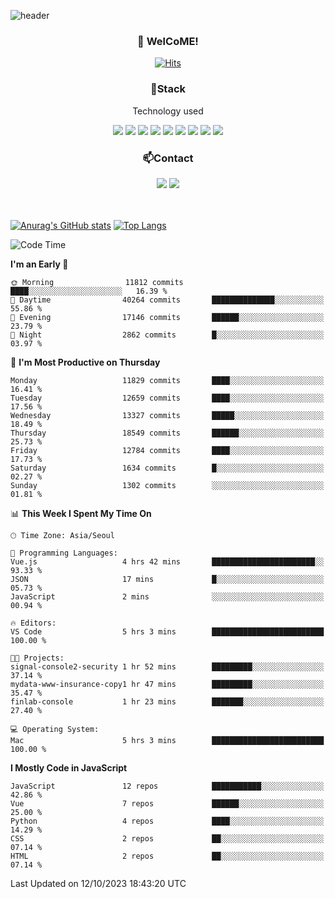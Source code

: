 ![header](https://capsule-render.vercel.app/api?type=waving&color=gradient&height=200&text=Kyungjoon&fontAlign=70&fontAlignY=40&animation=twinkling)

<h3 align="center">👋 WelCoME!</h3>

<div align=center>
  
[![Hits](https://hits.seeyoufarm.com/api/count/incr/badge.svg?url=https%3A%2F%2Fgithub.com%2Fuvula6921&count_bg=%2322BAC9&title_bg=%23827F7F&icon=iconify.svg&icon_color=%2325A27F&title=visits&edge_flat=false)](https://hits.seeyoufarm.com)
  
</div>
<h3 align="center">📌Stack</h3>
<p align="center">Technology used</p>
<div align="center"><img src="https://img.shields.io/badge/HTML5-E34F26?style=flat-square&logo=HTML5&logoColor=white"></img> <img src="https://img.shields.io/badge/CSS3-0A84FF?style=flat-square&logo=CSS3&logoColor=white"></img> <img src="https://img.shields.io/badge/JavaScript-FFCD11?style=flat-square&logo=JavaScript&logoColor=white"></img> <img src="https://img.shields.io/badge/React-00BCF6?style=flat-square&logo=React&logoColor=white"></img> <img src="https://img.shields.io/badge/jQuery-3655FF?style=flat-square&logo=jQuery&logoColor=white"></img> <img src="https://img.shields.io/badge/Ruby-E0115F?style=flat-square&logo=Ruby&logoColor=white"></img> <img src="https://img.shields.io/badge/Python-4B8BBE?style=flat-square&logo=Python&logoColor=white"></img> <img src="https://img.shields.io/badge/Vue-4FC08D?style=flat-square&logo=Vue.js&logoColor=white"></img> <img src="https://img.shields.io/badge/Nuxt-00DC82?style=flat-square&logo=Nuxt.js&logoColor=white"></img></div>

<h3 align="center">📫Contact</h3>
<div align="center"><a href="https://velog.io/@uvula6921/"><img src="https://img.shields.io/badge/Blog-20c997?style=flat-square&logo=V&logoColor=white"/></a> <a href="pkj6921@gmail.com"><img src="https://img.shields.io/badge/Gmail-EA4335?style=flat-square&logo=Gmail&logoColor=white"/></a></div>
<br>
<br>

[![Anurag's GitHub stats](https://github-readme-stats.vercel.app/api?username=uvula6921&hide=stars,issues&show_icons=true&count_private=true&theme=tokyonight)](https://github.com/anuraghazra/github-readme-stats)
[![Top Langs](https://github-readme-stats.vercel.app/api/top-langs/?username=uvula6921&hide=css,jupyter%20notebook,html&exclude_repo=uvula6921,uvula6921.github.io&layout=compact&langs_count=8)](https://github.com/anuraghazra/github-readme-stats)

<!--START_SECTION:waka-->
![Code Time](http://img.shields.io/badge/Code%20Time-1%2C838%20hrs%2056%20mins-blue)

**I'm an Early 🐤** 

```text
🌞 Morning                11812 commits       ████░░░░░░░░░░░░░░░░░░░░░   16.39 % 
🌆 Daytime                40264 commits       ██████████████░░░░░░░░░░░   55.86 % 
🌃 Evening                17146 commits       ██████░░░░░░░░░░░░░░░░░░░   23.79 % 
🌙 Night                  2862 commits        █░░░░░░░░░░░░░░░░░░░░░░░░   03.97 % 
```
📅 **I'm Most Productive on Thursday** 

```text
Monday                   11829 commits       ████░░░░░░░░░░░░░░░░░░░░░   16.41 % 
Tuesday                  12659 commits       ████░░░░░░░░░░░░░░░░░░░░░   17.56 % 
Wednesday                13327 commits       █████░░░░░░░░░░░░░░░░░░░░   18.49 % 
Thursday                 18549 commits       ██████░░░░░░░░░░░░░░░░░░░   25.73 % 
Friday                   12784 commits       ████░░░░░░░░░░░░░░░░░░░░░   17.73 % 
Saturday                 1634 commits        █░░░░░░░░░░░░░░░░░░░░░░░░   02.27 % 
Sunday                   1302 commits        ░░░░░░░░░░░░░░░░░░░░░░░░░   01.81 % 
```


📊 **This Week I Spent My Time On** 

```text
🕑︎ Time Zone: Asia/Seoul

💬 Programming Languages: 
Vue.js                   4 hrs 42 mins       ███████████████████████░░   93.33 % 
JSON                     17 mins             █░░░░░░░░░░░░░░░░░░░░░░░░   05.73 % 
JavaScript               2 mins              ░░░░░░░░░░░░░░░░░░░░░░░░░   00.94 % 

🔥 Editors: 
VS Code                  5 hrs 3 mins        █████████████████████████   100.00 % 

🐱‍💻 Projects: 
signal-console2-security 1 hr 52 mins        █████████░░░░░░░░░░░░░░░░   37.14 % 
mydata-www-insurance-copy1 hr 47 mins        █████████░░░░░░░░░░░░░░░░   35.47 % 
finlab-console           1 hr 23 mins        ███████░░░░░░░░░░░░░░░░░░   27.40 % 

💻 Operating System: 
Mac                      5 hrs 3 mins        █████████████████████████   100.00 % 
```

**I Mostly Code in JavaScript** 

```text
JavaScript               12 repos            ███████████░░░░░░░░░░░░░░   42.86 % 
Vue                      7 repos             ██████░░░░░░░░░░░░░░░░░░░   25.00 % 
Python                   4 repos             ████░░░░░░░░░░░░░░░░░░░░░   14.29 % 
CSS                      2 repos             ██░░░░░░░░░░░░░░░░░░░░░░░   07.14 % 
HTML                     2 repos             ██░░░░░░░░░░░░░░░░░░░░░░░   07.14 % 
```




 Last Updated on 12/10/2023 18:43:20 UTC
<!--END_SECTION:waka-->
